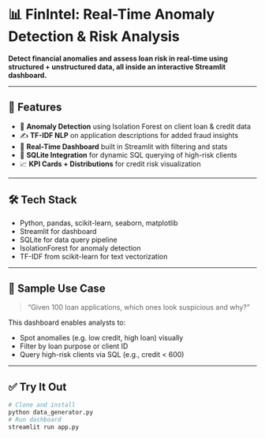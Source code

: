 # 📊 FinIntel: Real-Time Anomaly Detection & Risk Analysis

**Detect financial anomalies and assess loan risk in real-time using structured + unstructured data, all inside an interactive Streamlit dashboard.**

---

## 🚀 Features

- 🧠 **Anomaly Detection** using Isolation Forest on client loan & credit data
- ✍️ **TF-IDF NLP** on application descriptions for added fraud insights
- 🧰 **Real-Time Dashboard** built in Streamlit with filtering and stats
- 💾 **SQLite Integration** for dynamic SQL querying of high-risk clients
- 📈 **KPI Cards + Distributions** for credit risk visualization

---

## 🛠 Tech Stack

- Python, pandas, scikit-learn, seaborn, matplotlib
- Streamlit for dashboard
- SQLite for data query pipeline
- IsolationForest for anomaly detection
- TF-IDF from scikit-learn for text vectorization

---

## 🧪 Sample Use Case

> “Given 100 loan applications, which ones look suspicious and why?”

This dashboard enables analysts to:
- Spot anomalies (e.g. low credit, high loan) visually
- Filter by loan purpose or client ID
- Query high-risk clients via SQL (e.g., credit < 600)

---

## ✅ Try It Out

```bash
# Clone and install
python data_generator.py
# Run dashboard
streamlit run app.py
